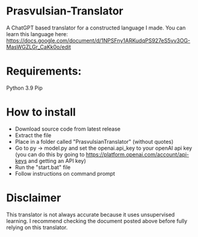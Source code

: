 # Prasvulsian-Translator
A ChatGPT based translator for a constructed language I made. You can learn this language here: https://docs.google.com/document/d/1NPSFny1ARKudqPS927eS5vv3OG-MasWGZLGr_CaKk0o/edit
# Requirements:
Python 3.9
Pip
# How to install
- Download source code from latest release
- Extract the file
- Place in a folder called "PrasvulsianTranslator" (without quotes)
- Go to py -> model.py and set the openai.api_key to your openAI api key (you can do this by going to https://platform.openai.com/account/api-keys and getting an API key)
- Run the "start.bat" file
- Follow instructions on command prompt
# Disclaimer
This translator is not always accurate because it uses unsupervised learning. I recommend checking the document posted above before fully relying on this translator.
